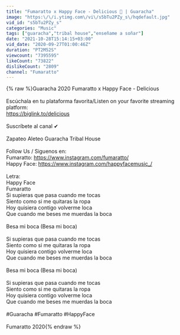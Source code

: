 ```yaml
---
title: "Fumaratto x Happy Face - Delicious 🍭 | Guaracha"
image: "https:\/\/i.ytimg.com\/vi\/s5bTu2PZy_s\/hqdefault.jpg"
vid_id: "s5bTu2PZy_s"
categories: "Music"
tags: ["guaracha","tribal house","enseñame a soñar"]
date: "2021-10-28T15:14:15+03:00"
vid_date: "2020-09-27T01:00:46Z"
duration: "PT2M52S"
viewcount: "7395595"
likeCount: "73822"
dislikeCount: "2809"
channel: "Fumaratto"
---
```

{% raw %}Guaracha 2020 Fumaratto x Happy Face - Delicious<br /><br />Escúchala en tu plataforma favorita/Listen on your favorite streaming platform:<br /><a rel="nofollow" target="blank" href="https://biglink.to/delicious">https://biglink.to/delicious</a><br /><br />Suscríbete al canal ✔<br /><br />Zapateo Aleteo Guaracha Tribal House<br /><br />Follow Us / Siguenos en:<br />Fumaratto: <a rel="nofollow" target="blank" href="https://www.instagram.com/fumaratto/">https://www.instagram.com/fumaratto/</a><br />Happy Face: <a rel="nofollow" target="blank" href="https://www.instagram.com/happyfacemusic_/">https://www.instagram.com/happyfacemusic_/</a><br /><br />Letra:<br />Happy Face<br />Fumaratto<br />Si supieras que pasa cuando me tocas<br />Siento como si me quitaras la ropa<br />Hoy quisiera contigo volverme loca<br />Que cuando me beses me muerdas la boca<br /><br />Besa mi boca (Besa mi boca)<br /><br />Si supieras que pasa cuando me tocas<br />Siento como si me quitaras la ropa<br />Hoy quisiera contigo volverme loca<br />Que cuando me beses me muerdas la boca<br /><br />Besa mi boca (Besa mi boca)<br /><br />Si supieras que pasa cuando me tocas<br />Siento como si me quitaras la ropa<br />Hoy quisiera contigo volverme loca<br />Que cuando me beses me muerdas la boca<br /><br />#Guaracha #Fumaratto #HappyFace<br /><br />Fumaratto 2020{% endraw %}
